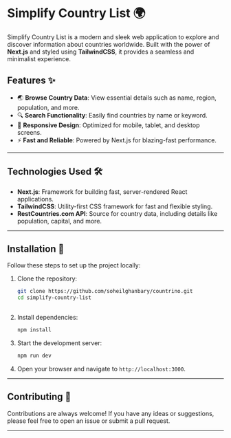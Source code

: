 # Simplify Country List 🌍

Simplify Country List is a modern and sleek web application to explore and discover information about countries worldwide. Built with the power of **Next.js** and styled using **TailwindCSS**, it provides a seamless and minimalist experience.

## Features ✨

- 🌏 **Browse Country Data**: View essential details such as name, region, population, and more.
- 🔍 **Search Functionality**: Easily find countries by name or keyword.
- 📱 **Responsive Design**: Optimized for mobile, tablet, and desktop screens.
- ⚡ **Fast and Reliable**: Powered by Next.js for blazing-fast performance.

---

## Technologies Used 🛠️

- **Next.js**: Framework for building fast, server-rendered React applications.
- **TailwindCSS**: Utility-first CSS framework for fast and flexible styling.
- **RestCountries.com API**: Source for country data, including details like population, capital, and more.

---

## Installation 🚀

Follow these steps to set up the project locally:

1. Clone the repository:
   ```bash
   git clone https://github.com/soheilghanbary/countrino.git
   cd simplify-country-list
  
2. Install dependencies:
   ```bash
   npm install
   ```

3. Start the development server:
   ```bash
   npm run dev
   ```

4. Open your browser and navigate to `http://localhost:3000`.

---

## Contributing 🤝

Contributions are always welcome! If you have any ideas or suggestions, please feel free to open an issue or submit a pull request.

---
